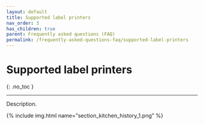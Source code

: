 ```yaml
---
layout: default
title: Supported label printers
nav_order: 3
has_children: true
parent: Frequently asked questions (FAQ)
permalink: /frequently-asked-questions-faq/supported-label-printers
---
```


# Supported label printers
{: .no_toc }

---

Description.

{% include img.html name="section_kitchen_history_1.png" %}